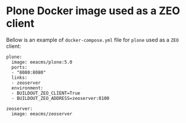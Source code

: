 # Plone Docker image used as a ZEO client

Bellow is an example of `docker-compose.yml` file for `plone` used as a `ZEO` client:

    plone:
      image: eeacms/plone:5.0
      ports:
      - "8080:8080"
      links:
      - zeoserver
      environment:
      - BUILDOUT_ZEO_CLIENT=True
      - BUILDOUT_ZEO_ADDRESS=zeoserver:8100

    zeoserver:
      image: eeacms/zeoserver
